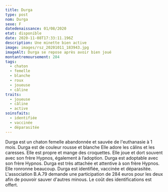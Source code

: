 ```yaml
---
title: Durga
type: post
nom: Durga
sexe: F
datedenaissance: 01/08/2020
etat: disponible
date: 2020-11-08T17:33:11.196Z
description: Une minette bien active
image: images/rsz_20201011_183943.jpg
imageAlt: Durga se repose après avoir bien joué
montantremoursement: 284
tags:
  - chaton
  - femelle
  - blanche
  - roux
  - joueuse
  - câline
traits:
  - joueuse
  - câline
  - active
soinsfaits:
  - identifiée
  - vaccinée
  - déparasitée
---
```

Durga est un chaton femelle abandonnée et sauvée de l'euthanasie à 1 mois. Durga est de couleur rousse et blanche Elle adore les câlins et les caresses. Elle est propre et mange des croquettes. Elle joue et dort souvent avec son frère Hypnos, également à l’adoption. Durga est adoptable avec son frère Hypnos. Durga est très attachée et attentive à son frère Hypnos. Elle ronronne beaucoup. Durga est identifiée, vaccinée et déparasitée. L'association B.A.79 demande une participation de 284 euros pour les deux afin de pouvoir sauver d'autres minous. Le coût des identifications est offert.
